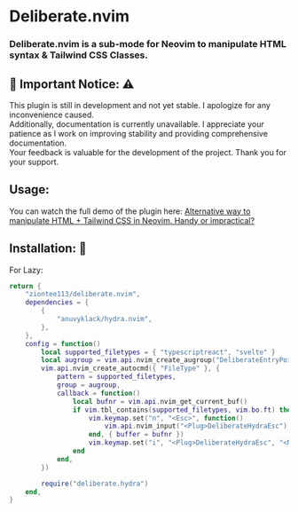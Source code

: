 # Deliberate.nvim

### Deliberate.nvim is a sub-mode for Neovim to manipulate HTML syntax & Tailwind CSS Classes.

## 📣 Important Notice: ⚠️

This plugin is still in development and not yet stable. I apologize for any inconvenience caused.
<br/>
Additionally, documentation is currently unavailable. I appreciate your patience as I work on improving stability and providing comprehensive documentation.
<br/>
Your feedback is valuable for the development of the project. Thank you for your support.

## Usage:

You can watch the full demo of the plugin here: [Alternative way to manipulate HTML + Tailwind CSS in Neovim. Handy or impractical?](https://youtu.be/eWRoxJatH8A)

## Installation: 💾

For Lazy:

```lua
return {
    "ziontee113/deliberate.nvim",
    dependencies = {
        {
            "anuvyklack/hydra.nvim",
        },
    },
    config = function()
        local supported_filetypes = { "typescriptreact", "svelte" }
        local augroup = vim.api.nvim_create_augroup("DeliberateEntryPoint", { clear = true })
        vim.api.nvim_create_autocmd({ "FileType" }, {
            pattern = supported_filetypes,
            group = augroup,
            callback = function()
                local bufnr = vim.api.nvim_get_current_buf()
                if vim.tbl_contains(supported_filetypes, vim.bo.ft) then
                    vim.keymap.set("n", "<Esc>", function()
                        vim.api.nvim_input("<Plug>DeliberateHydraEsc")
                    end, { buffer = bufnr })
                    vim.keymap.set("i", "<Plug>DeliberateHydraEsc", "<Nop>", {})
                end
            end,
        })

        require("deliberate.hydra")
    end,
}
```
